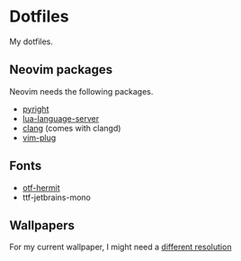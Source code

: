 # Dotfiles
My dotfiles.

## Neovim packages 
Neovim needs the following packages. 
- [pyright](https://github.com/microsoft/pyright)
- [lua-language-server](https://github.com/sumneko/lua-language-server)
- [clang](https://clangd.llvm.org/) (comes with clangd)
- [vim-plug](https://github.com/junegunn/vim-plug) 

## Fonts
- [otf-hermit](https://archlinux.org/packages/community/any/otf-hermit/)
- ttf-jetbrains-mono

## Wallpapers
For my current wallpaper, I might need a [different resolution](https://coolwallpapers.me/5008539-whale-fantasy-artist-artwork-digital-art-hd.html)

